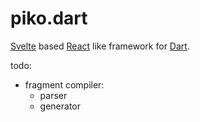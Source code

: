 piko.dart
=========

[Svelte](https://svelte.dev) based [React](https://reactjs.com) like framework for [Dart](https://dart.dev).

todo:
- fragment compiler:
  - parser
  - generator